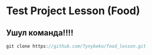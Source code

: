 # Test Project Lesson (Food)


## Ушул команда!!!!

```js
git clone https://github.com/Tynybeko/food_lesson.git
```

